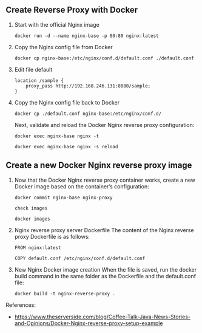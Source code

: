 ## Create Reverse Proxy with Docker

1. Start with the official Nginx image
    ```
    docker run -d --name nginx-base -p 80:80 nginx:latest
    ```

2. Copy the Nginx config file from Docker
    ```
    docker cp nginx-base:/etc/nginx/conf.d/default.conf ./default.conf
    ```

3. Edit file default
    ```
    location /sample {
        proxy_pass http://192.168.246.131:8080/sample;
    }
    ```

4. Copy the Nginx config file back to Docker
    ```
    docker cp ./default.conf nginx-base:/etc/nginx/conf.d/
    ```

    Next, validate and reload the Docker Nginx reverse proxy configuration:
    ```
    docker exec nginx-base nginx -t

    docker exec nginx-base nginx -s reload
    ```

## Create a new Docker Nginx reverse proxy image
1. Now that the Docker Nginx reverse proxy container works, create a new Docker image based on the container’s configuration:
    ```
    docker commit nginx-base nginx-proxy

    check images

    docker images
    ```

2. Nginx reverse proxy server Dockerfile
    The content of the Nginx reverse proxy Dockerfile is as follows:
    ```
    FROM nginx:latest

    COPY default.conf /etc/nginx/conf.d/default.conf
    ```

3. New Nginx Docker image creation
   When the file is saved, run the docker build command in the same folder as the Dockerfile and the default.conf file:
   ```
   docker build -t nginx-reverse-proxy .
   ```

References: 
- https://www.theserverside.com/blog/Coffee-Talk-Java-News-Stories-and-Opinions/Docker-Nginx-reverse-proxy-setup-example